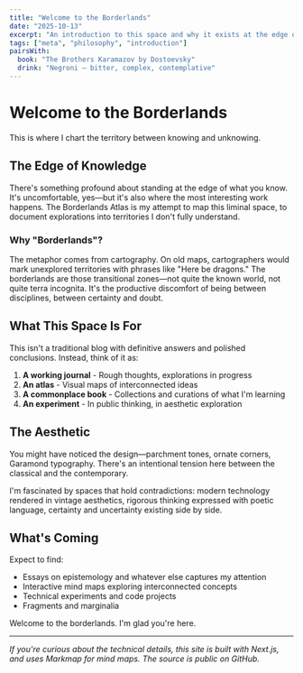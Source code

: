 ```yaml
---
title: "Welcome to the Borderlands"
date: "2025-10-13"
excerpt: "An introduction to this space and why it exists at the edge of certainty."
tags: ["meta", "philosophy", "introduction"]
pairsWith:
  book: "The Brothers Karamazov by Dostoevsky"
  drink: "Negroni — bitter, complex, contemplative"
---
```


# Welcome to the Borderlands

This is where I chart the territory between knowing and unknowing.

## The Edge of Knowledge

There's something profound about standing at the edge of what you know. It's uncomfortable, yes—but it's also where the most interesting work happens. The Borderlands Atlas is my attempt to map this liminal space, to document explorations into territories I don't fully understand.

### Why "Borderlands"?

The metaphor comes from cartography. On old maps, cartographers would mark unexplored territories with phrases like "Here be dragons." The borderlands are those transitional zones—not quite the known world, not quite terra incognita. It's the productive discomfort of being between disciplines, between certainty and doubt.

## What This Space Is For

This isn't a traditional blog with definitive answers and polished conclusions. Instead, think of it as:

1. **A working journal** - Rough thoughts, explorations in progress
2. **An atlas** - Visual maps of interconnected ideas
3. **A commonplace book** - Collections and curations of what I'm learning
4. **An experiment** - In public thinking, in aesthetic exploration

## The Aesthetic

You might have noticed the design—parchment tones, ornate corners, Garamond typography. There's an intentional tension here between the classical and the contemporary. 

I'm fascinated by spaces that hold contradictions: modern technology rendered in vintage aesthetics, rigorous thinking expressed with poetic language, certainty and uncertainty existing side by side.

## What's Coming

Expect to find:

- Essays on epistemology and whatever else captures my attention
- Interactive mind maps exploring interconnected concepts
- Technical experiments and code projects
- Fragments and marginalia

Welcome to the borderlands. I'm glad you're here.

---

*If you're curious about the technical details, this site is built with Next.js, and uses Markmap for mind maps. The source is public on GitHub.*

